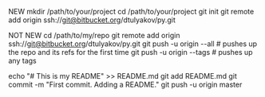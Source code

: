 NEW
mkdir /path/to/your/project
cd /path/to/your/project
git init
git remote add origin ssh://git@bitbucket.org/dtulyakov/py.git

NOT NEW
cd /path/to/my/repo
git remote add origin ssh://git@bitbucket.org/dtulyakov/py.git
git push -u origin --all # pushes up the repo and its refs for the first time
git push -u origin --tags # pushes up any tags


echo "# This is my README" >> README.md
git add README.md
git commit -m "First commit. Adding a README."
git push -u origin master


